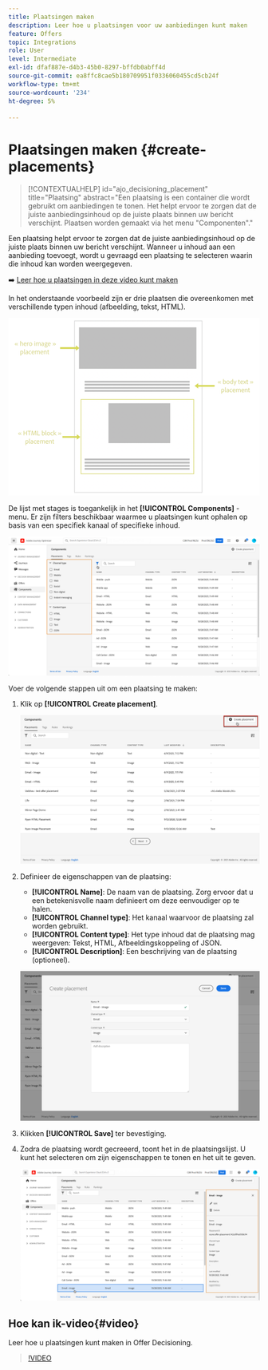 ```yaml
---
title: Plaatsingen maken
description: Leer hoe u plaatsingen voor uw aanbiedingen kunt maken
feature: Offers
topic: Integrations
role: User
level: Intermediate
exl-id: dfaf887e-d4b3-45b0-8297-bffdb0abff4d
source-git-commit: ea8ffc8cae5b180709951f0336060455cd5cb24f
workflow-type: tm+mt
source-wordcount: '234'
ht-degree: 5%

---
```


# Plaatsingen maken {#create-placements}

>[!CONTEXTUALHELP]
>id="ajo_decisioning_placement"
>title="Plaatsing"
>abstract="Een plaatsing is een container die wordt gebruikt om aanbiedingen te tonen. Het helpt ervoor te zorgen dat de juiste aanbiedingsinhoud op de juiste plaats binnen uw bericht verschijnt. Plaatsen worden gemaakt via het menu &quot;Componenten&quot;."

Een plaatsing helpt ervoor te zorgen dat de juiste aanbiedingsinhoud op de juiste plaats binnen uw bericht verschijnt. Wanneer u inhoud aan een aanbieding toevoegt, wordt u gevraagd een plaatsing te selecteren waarin die inhoud kan worden weergegeven.

➡️ [Leer hoe u plaatsingen in deze video kunt maken](#video)

In het onderstaande voorbeeld zijn er drie plaatsen die overeenkomen met verschillende typen inhoud (afbeelding, tekst, HTML).

![](../assets/offers_placement_schema.png)

De lijst met stages is toegankelijk in het **[!UICONTROL Components]** -menu. Er zijn filters beschikbaar waarmee u plaatsingen kunt ophalen op basis van een specifiek kanaal of specifieke inhoud.

![](../assets/placements_filter.png)

Voer de volgende stappen uit om een plaatsing te maken:

1. Klik op **[!UICONTROL Create placement]**.

   ![](../assets/offers_placement_creation.png)

1. Definieer de eigenschappen van de plaatsing:

   * **[!UICONTROL Name]**: De naam van de plaatsing. Zorg ervoor dat u een betekenisvolle naam definieert om deze eenvoudiger op te halen.
   * **[!UICONTROL Channel type]**: Het kanaal waarvoor de plaatsing zal worden gebruikt.
   * **[!UICONTROL Content type]**: Het type inhoud dat de plaatsing mag weergeven: Tekst, HTML, Afbeeldingskoppeling of JSON.
   * **[!UICONTROL Description]**: Een beschrijving van de plaatsing (optioneel).

   ![](../assets/offers_placement_creation_properties.png)

1. Klikken **[!UICONTROL Save]** ter bevestiging.

1. Zodra de plaatsing wordt gecreeerd, toont het in de plaatsingslijst. U kunt het selecteren om zijn eigenschappen te tonen en het uit te geven.

   ![](../assets/placement_created.png)

## Hoe kan ik-video{#video}

Leer hoe u plaatsingen kunt maken in Offer Decisioning.

>[!VIDEO](https://video.tv.adobe.com/v/329372?quality=12)

